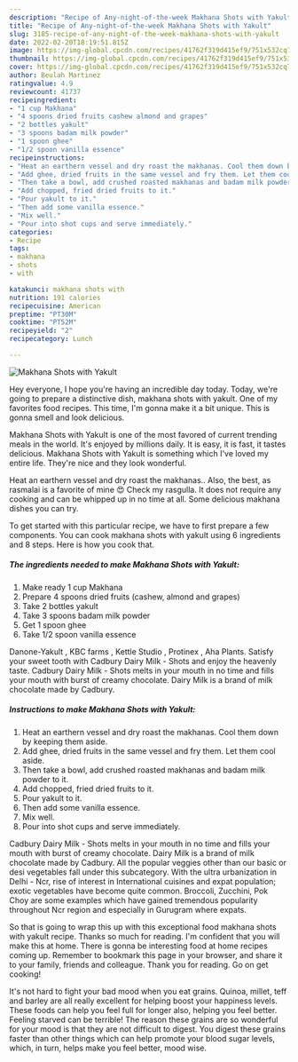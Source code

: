 ```yaml
---
description: "Recipe of Any-night-of-the-week Makhana Shots with Yakult"
title: "Recipe of Any-night-of-the-week Makhana Shots with Yakult"
slug: 3185-recipe-of-any-night-of-the-week-makhana-shots-with-yakult
date: 2022-02-20T18:19:51.815Z
image: https://img-global.cpcdn.com/recipes/41762f319d415ef9/751x532cq70/makhana-shots-with-yakult-recipe-main-photo.jpg
thumbnail: https://img-global.cpcdn.com/recipes/41762f319d415ef9/751x532cq70/makhana-shots-with-yakult-recipe-main-photo.jpg
cover: https://img-global.cpcdn.com/recipes/41762f319d415ef9/751x532cq70/makhana-shots-with-yakult-recipe-main-photo.jpg
author: Beulah Martinez
ratingvalue: 4.9
reviewcount: 41737
recipeingredient:
- "1 cup Makhana"
- "4 spoons dried fruits cashew almond and grapes"
- "2 bottles yakult"
- "3 spoons badam milk powder"
- "1 spoon ghee"
- "1/2 spoon vanilla essence"
recipeinstructions:
- "Heat an earthern vessel and dry roast the makhanas. Cool them down by keeping them aside."
- "Add ghee, dried fruits in the same vessel and fry them. Let them cool aside."
- "Then take a bowl, add crushed roasted makhanas and badam milk powder to it."
- "Add chopped, fried dried fruits to it."
- "Pour yakult to it."
- "Then add some vanilla essence."
- "Mix well."
- "Pour into shot cups and serve immediately."
categories:
- Recipe
tags:
- makhana
- shots
- with

katakunci: makhana shots with 
nutrition: 191 calories
recipecuisine: American
preptime: "PT30M"
cooktime: "PT52M"
recipeyield: "2"
recipecategory: Lunch

---
```



![Makhana Shots with Yakult](https://img-global.cpcdn.com/recipes/41762f319d415ef9/751x532cq70/makhana-shots-with-yakult-recipe-main-photo.jpg)

Hey everyone, I hope you're having an incredible day today. Today, we're going to prepare a distinctive dish, makhana shots with yakult. One of my favorites food recipes. This time, I'm gonna make it a bit unique. This is gonna smell and look delicious.

Makhana Shots with Yakult is one of the most favored of current trending meals in the world. It's enjoyed by millions daily. It is easy, it is fast, it tastes delicious. Makhana Shots with Yakult is something which I've loved my entire life. They're nice and they look wonderful.

Heat an earthern vessel and dry roast the makhanas.. Also, the best, as rasmalai is a favorite of mine 😍 Check my rasgulla. It does not require any cooking and can be whipped up in no time at all. Some delicious makhana dishes you can try.


To get started with this particular recipe, we have to first prepare a few components. You can cook makhana shots with yakult using 6 ingredients and 8 steps. Here is how you cook that.

<!--inarticleads1-->

##### The ingredients needed to make Makhana Shots with Yakult:

1. Make ready 1 cup Makhana
1. Prepare 4 spoons dried fruits (cashew, almond and grapes)
1. Take 2 bottles yakult
1. Take 3 spoons badam milk powder
1. Get 1 spoon ghee
1. Take 1/2 spoon vanilla essence


Danone-Yakult , KBC farms , Kettle Studio , Protinex , Aha Plants. Satisfy your sweet tooth with Cadbury Dairy Milk - Shots and enjoy the heavenly taste. Cadbury Dairy Milk - Shots melts in your mouth in no time and fills your mouth with burst of creamy chocolate. Dairy Milk is a brand of milk chocolate made by Cadbury. 

<!--inarticleads2-->

##### Instructions to make Makhana Shots with Yakult:

1. Heat an earthern vessel and dry roast the makhanas. Cool them down by keeping them aside.
1. Add ghee, dried fruits in the same vessel and fry them. Let them cool aside.
1. Then take a bowl, add crushed roasted makhanas and badam milk powder to it.
1. Add chopped, fried dried fruits to it.
1. Pour yakult to it.
1. Then add some vanilla essence.
1. Mix well.
1. Pour into shot cups and serve immediately.


Cadbury Dairy Milk - Shots melts in your mouth in no time and fills your mouth with burst of creamy chocolate. Dairy Milk is a brand of milk chocolate made by Cadbury. All the popular veggies other than our basic or desi vegetables fall under this subcategory. With the ultra urbanization in Delhi - Ncr, rise of interest in International cuisines and expat population; exotic vegetables have become quite common. Broccoli, Zucchini, Pok Choy are some examples which have gained tremendous popularity throughout Ncr region and especially in Gurugram where expats. 

So that is going to wrap this up with this exceptional food makhana shots with yakult recipe. Thanks so much for reading. I'm confident that you will make this at home. There is gonna be interesting food at home recipes coming up. Remember to bookmark this page in your browser, and share it to your family, friends and colleague. Thank you for reading. Go on get cooking!

It's not hard to fight your bad mood when you eat grains. Quinoa, millet, teff and barley are all really excellent for helping boost your happiness levels. These foods can help you feel full for longer also, helping you feel better. Feeling starved can be terrible! The reason these grains are so wonderful for your mood is that they are not difficult to digest. You digest these grains faster than other things which can help promote your blood sugar levels, which, in turn, helps make you feel better, mood wise.
